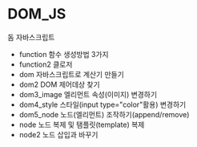 # DOM_JS
<p> 돔 자바스크립트 </P>
<ul>
    <li>  function 함수 생성방법 3가지   </li>
    <li> function2 클로저               </li>  
    <li> dom 자바스크립트로 계산기 만들기 </li>
    <li> dom2 DOM 제어데상 찾기 </li>
    <li> dom3_image 엘리먼트 속성(이미지) 변경하기 </li>
    <li> dom4_style 스타일(input type="color"활용) 변경하기 </li>
     <li> dom5_node 노드(엘리먼트) 조작하기(append/remove)</li>
      <li> node 노드 복제 및 탬플릿(template) 복제</li>
      <li> node2 노드 삽입과 바꾸기 </li>

</ul>